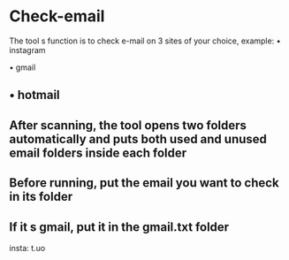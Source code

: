 # Check-email
The tool s function is to check e-mail on 3 sites of your choice, example:
• instagram

• gmail

• hotmail
-
After scanning, the tool opens two folders automatically and puts both used and unused email folders inside each folder
-
Before running, put the email you want to check in its folder
-
If it s gmail, put it in the gmail.txt folder
-
insta: t.uo
